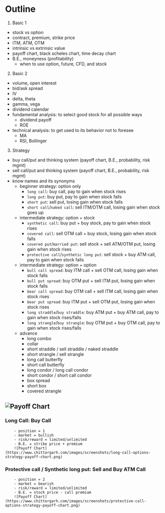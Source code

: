 # Outline 
1. Basic 1 
- stock vs option
- contract, premium, strike price
- ITM, ATM, OTM
- intrinsic vs extrinsic value 
- payoff chart, black scheles chart, time decay chart
- B.E., moneyness (profitability)
    - when to use option, future, CFD, and stock 
2. Basic 2
- volume, open interest
- bid/ask spread 
- IV 
- delta, theta
- gamma, vega
- dividend calendar
- fundamental analysis: to select good stock for all possible ways  
    - dividend payoff 
    - ROE
- technical analysis: to get used to its behavior not to foresee  
    - MA
    - RSI, Bollinger

3. Strategy 
- buy call/put and thinking system (payoff chart, B.E., probability, risk mgmt)
- sell call/put and thinking system (payoff chart, B.E., probability, risk mgmt)
- know names and its synonyms 
    - beginner strategy: option only 
        - `long call`: buy call, pay to gain when stock rises
        - `long put`: buy put, pay to gain when stock falls
        - `short put`: sell put, losing gain when stock falls
        - `short call`/`naked call`: sell ITM/OTM call, losing gain when stock goes up 
    - intermediate strategy: option + stock
        - `synthetic call`: buy put + buy stock, pay to gain when stock rises 
        - `covered call`: sell OTM call + buy stock, losing gain when stock falls 
        - `covered put`/`married put`: sell stock + sell ATM/OTM put, losing gain when stock rises
        - `protective call`/`synthetic long put`: sell stock + buy ATM call, pay to gain when stock falls
    - intermediate strategy: option + option
        - `bull call spread`: buy ITM call + sell OTM call, losing gain when stock falls
        - `bull put spread`: buy OTM put + sell ITM put, losing gain when stock falls
        - `bear call spread`: buy OTM call + sell ITM call, losing gain when stock rises
        - `bear put spread`: buy ITM put + sell OTM put, losing gain when stock rises
        - `long straddle`/`buy straddle`: buy ATM put + buy ATM call, pay to gain when stock rises/falls         
        - `long strangle`/`buy strangle`: buy OTM put + buy OTM call, pay to gain when stock rises/falls
    - advance
        - long combo
        - collar
        - short straddle / sell straddle / naked straddle
        - short strangle / sell strangle 
        - long call butterfly
        - short call butterfly
        - long condor / long call condor 
        - short condor / short call condor 
        - box spread 
        - short box 
        - covered strangle


![Payoff Chart](https://www.newtraderu.com/wp-content/uploads/2021/10/Snip-Option-Strategy-CheatSheet.pdf-Personal-Microsoft-Edge-1024x720.png)
---

### Long Call: Buy Call 
        - position = 1
        - market = bullish
        - risk/reward = limited/unlimited
        - B.E. = strike price + premium
        ![Payoff Chart](https://www.chittorgarh.com/images/screenshots/long-call-options-strategy-payoff-chart.png)


### Protective call / Synthetic long put: Sell and Buy ATM Call
        - position = 2
        - market = bearish
        - risk/reward = limited/unlimited
        - B.E. = stock price - call premium
        ![Payoff Chart](https://www.chittorgarh.com/images/screenshots/protective-call-options-strategy-payoff-chart.png)


